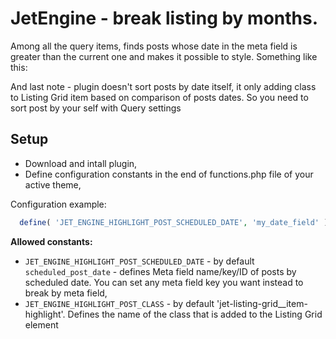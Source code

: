 # JetEngine - break listing by months.

Among all the query items, finds posts whose date in the meta field is greater than the current one and makes it possible to style. Something like this:



And last note - plugin doesn't sort posts by date itself, it only adding class to Listing Grid item based on comparison of posts dates. So you need to sort post by your self with Query settings

## Setup
- Download and intall plugin,
- Define configuration constants in the end of functions.php file of your active theme,


Configuration example:

``` php
  define( 'JET_ENGINE_HIGHLIGHT_POST_SCHEDULED_DATE', 'my_date_field' );
```

**Allowed constants:**

- `JET_ENGINE_HIGHLIGHT_POST_SCHEDULED_DATE` - by default `scheduled_post_date` - defines Meta field name/key/ID of posts by scheduled date. You can set any meta field key you want instead to break by meta field,
- `JET_ENGINE_HIGHLIGHT_POST_CLASS` - by default 'jet-listing-grid__item-highlight'. Defines the name of the class that is added to the Listing Grid element